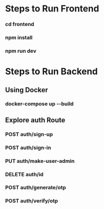 # Steps to Run Frontend

### cd frontend                                                                                                  
### npm install
### npm run dev



# Steps to Run Backend

## Using Docker
### docker-compose up --build


## Explore auth Route

### POST auth/sign-up
### POST auth/sign-in
### PUT auth/make-user-admin
### DELETE auth/id
### POST auth/generate/otp
### POST auth/verify/otp
